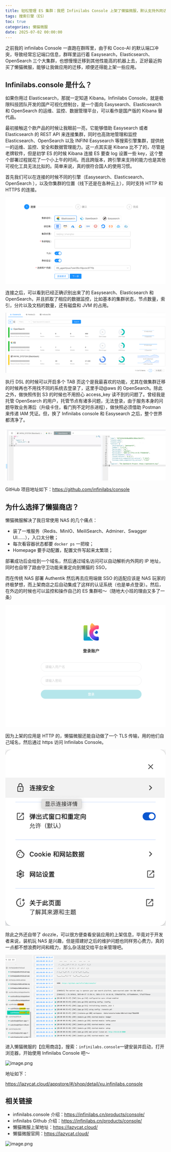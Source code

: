 ```yaml
---
title: 轻松管理 ES 集群：我把 Infinilabs Console 上架了懒猫微服，默认支持外网访问、
tags: 搜索引擎（ES）
toc: true
categories: 懒猫微服
date: 2025-07-02 00:00:00
---
```


之前我的 infinilabs Console 一直跑在群晖里，由于和 Coco-AI 的默认端口冲突，导致经常忘记端口信息，群晖里运行着 Easysearch，Elasticsearch、OpenSearch 三个大集群，也想慢慢迁移到其他性能高的机器上去，正好最近购买了懒猫微服，能够让我做应用的迁移，顺便还得能上架一些应用。

## Infinilabs.console 是什么？

如果你用过 Elasticsearch，那就一定知道 Kibana。Infinilabs Console，就是极限科技团队开发的国产可视化控制台，是一个面向 Easysearch、Elasticsearch 和 OpenSearch 的运维、监控、数据管理平台，可以看作是国产版的 Kibana 替代品。

最初接触这个款产品的时候让我眼前一亮，它能够借助 Easysearch 或者 Elasticsearch 的 REST API 来连接集群，同时也高效地管理和监控 Elasticsearch、OpenSearch 以及 INFINI Easysearch 等搜索引擎集群，提供统一的运维、监控、安全和数据管理能力。这一点其实是 Kibana 比不了的，尽管是老牌软件，但是初学 ES 的时候 Kibana 连接 ES 要查 log 设置一些 key，这个整个部署过程就花了一个小上午的时间。而且跨版本，跨引擎来支持的能力也是其他可视化工具无法比拟的。简单来说，真的很符合国人的使用习惯。

首先我们可以在连接的时候不同的引擎（Easysearch、Elasticsearch、OpenSearch ），以及你集群的位置（线下还是在各种云上），同时支持 HTTP 和 HTTPS 的连接。

![连接集群](https://raw.githubusercontent.com/cloudsmithy/picgo-imh/master/image-20250509103447515.png)

连接之后，可以看到已经正确识别出来了的 Easysearch、Elasticsearch 和 OpenSearch，并且抓取了相应的数据监控，比如基本的集群状态，节点数量，索引，分片以及文档的数量，还有磁盘和 JVM 的占用。

![集群信息](https://raw.githubusercontent.com/cloudsmithy/picgo-imh/master/image-20250509103439985.png)

执行 DSL 的时候可以开启多个 TAB 页这个是我最喜欢的功能，尤其在做集群迁移的时候再也不用找不同的系统去登录了，这里手动@aws 的 OpenSearch。除此之外，做快照传到 S3 的时候也不用担心 access_key 读不到的问题了。曾经我是托管 OpenSearch 的用户，托管节点有诸多问题，无法登录，由于服务本身的问题导致业务滞后（升级卡住，看门狗不定时杀进程），做快照必须借助 Postman 来传递 IAM 凭证。但，换了 Infinilabs console 和 Easysearch 之后，整个世界都清净了。

![DSL 开发工具](https://raw.githubusercontent.com/cloudsmithy/picgo-imh/master/image-20250509103527869.png)

GitHub 项目地址如下：https://github.com/infinilabs/console

## 为什么选择了懒猫商店？

懒猫微服解决了我日常使用 NAS 的几个痛点：

- 装了一堆服务（Redis、MinIO、MeiliSearch、Adminer、Swagger UI……），入口太分散；
- 每次看容器状态都要 `docker ps` 一把梭；
- Homepage 要手动配置，配置文件写起来太繁琐；

部署成功后会给到一个域名，然后通过域名访问可以自动解析内外网的 IP 地址，同时也自带了路由守卫功能来重定向到懒猫的 SSO，

而在传统 NAS 部署 Authentik 然后再去应用端做 SSO 的适配应该是 NAS 玩家的终极梦想，而上架商店之后自动集成了这样的认证系统（也是单点登录）。然后，在外边的时候也可以监控和操作自己的 ES 集群啦～（随地大小班的理由又多了一条）

![保护应用的 SSO](https://raw.githubusercontent.com/cloudsmithy/picgo-imh/master/image-20250509110532533.png)

因为上架的应用是 HTTP 的，懒猫微服还能自动做了一个 TLS 传输，用的他们自己域名，然后通过 https 访问 Infinilabs Console。

![自带 TLS](https://raw.githubusercontent.com/cloudsmithy/picgo-imh/master/image-20250509110738032.png)

除此之外还自带了 dozzle，可以很方便查看安装应用的上架信息，毕竟对于开发者来说，装机玩 NAS 是兴趣，但是搭建好之后的维护问题也同样劳心费力，真的一点都不想浪费时间和精力，那么杂活就交给平台来管理吧。

![查询应用日志](https://raw.githubusercontent.com/cloudsmithy/picgo-imh/master/image-20250509113301412.png)

进入懒猫微服的【应用商店】，搜索：`infinilabs.console`一键安装并启动，打开浏览器，开始使用 Infinilabs Console 吧～

![image.png](https://lzc-playground-1301583638.cos.ap-chengdu.myqcloud.com/guidelines/459/5cde62de-530b-4364-95a6-033fd289cb98.png "image.png")

地址如下：

https://lazycat.cloud/appstore/#/shop/detail/xu.infinilabs.console

## 相关链接

- infinilabs.console 介绍：https://infinilabs.cn/products/console/
- infinilabs Github 介绍：https://infinilabs.cn/products/console/
- 懒猫微服上架地址：https://lazycat.cloud/
- 懒猫微服官网：https://lazycat.cloud/

![image.png](https://lzc-playground-1301583638.cos.ap-chengdu.myqcloud.com/guidelines/459/c4ab5141-2854-4536-b95e-35001d6cc3f2.png "image.png")
